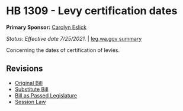 # HB 1309 - Levy certification dates
**Primary Sponsor:** [Carolyn Eslick](/person/leg/eslick_ca.md)

*Status: Effective date 7/25/2021.* | [leg.wa.gov summary](https://app.leg.wa.gov/billsummary?BillNumber=1309&Year=2021)

Concerning the dates of certification of levies.

## Revisions
* [Original Bill](1/)
* [Substitute Bill](S/)
* [Bill as Passed Legislature](S.PL/)
* [Session Law](S.SL/)